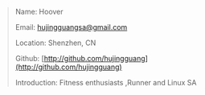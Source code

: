 > Name:  Hoover
>
> Email:  hujingguangsa@gmail.com
>
> Location:  Shenzhen, CN
>
> Github:  [http://github.com/hujingguang](http://github.com/hujingguang)
>
> Introduction:   Fitness enthusiasts ,Runner  and Linux SA



